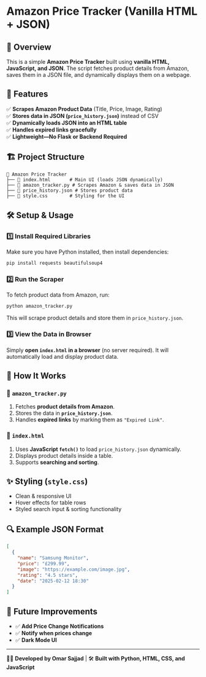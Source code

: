# Amazon Price Tracker (Vanilla HTML + JSON)

## 📌 Overview
This is a simple **Amazon Price Tracker** built using **vanilla HTML, JavaScript, and JSON**. The script fetches product details from Amazon, saves them in a JSON file, and dynamically displays them on a webpage.

## 🎯 Features
✅ **Scrapes Amazon Product Data** (Title, Price, Image, Rating)  
✅ **Stores data in JSON (`price_history.json`)** instead of CSV  
✅ **Dynamically loads JSON into an HTML table**  
✅ **Handles expired links gracefully**  
✅ **Lightweight—No Flask or Backend Required**  

## 🏗️ Project Structure
```
📂 Amazon Price Tracker
├── 📄 index.html       # Main UI (loads JSON dynamically)
├── 📄 amazon_tracker.py # Scrapes Amazon & saves data in JSON
├── 📄 price_history.json # Stores product data
├── 📄 style.css        # Styling for the UI
```

## 🛠️ Setup & Usage

### 1️⃣ **Install Required Libraries**
Make sure you have Python installed, then install dependencies:
```bash
pip install requests beautifulsoup4
```

### 2️⃣ **Run the Scraper**
To fetch product data from Amazon, run:
```bash
python amazon_tracker.py
```
This will scrape product details and store them in `price_history.json`.

### 3️⃣ **View the Data in Browser**
Simply **open `index.html` in a browser** (no server required). It will automatically load and display product data.

## 📜 How It Works
### 🔹 `amazon_tracker.py`
1. Fetches **product details from Amazon**.
2. Stores the data in **`price_history.json`**.
3. Handles **expired links** by marking them as `"Expired Link"`.

### 🔹 `index.html`
1. Uses **JavaScript `fetch()`** to load `price_history.json` dynamically.
2. Displays product details inside a table.
3. Supports **searching and sorting**.

## ✨ Styling (`style.css`)
- Clean & responsive UI
- Hover effects for table rows
- Styled search input & sorting functionality

## 🔍 Example JSON Format
```json
[
  {
    "name": "Samsung Monitor",
    "price": "£299.99",
    "image": "https://example.com/image.jpg",
    "rating": "4.5 stars",
    "date": "2025-02-12 18:30"
  }
]
```

## 🚀 Future Improvements
- ✅ **Add Price Change Notifications**
- ✅ **Notify when prices change**
- ✅ **Dark Mode UI**

---
👨‍💻 **Developed by   Omar Sajjad** | 🛠 **Built with Python, HTML, CSS, and JavaScript**
